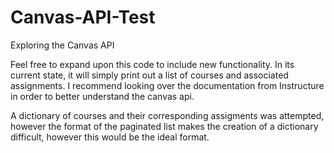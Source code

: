 # Canvas-API-Test
Exploring the Canvas API

Feel free to expand upon this code to include new functionality. In its current state, it will simply print out a list of courses and associated assignments. I recommend looking over the documentation from Instructure in order to better understand the canvas api.

A dictionary of courses and their corresponding assigments was attempted, however the format of the paginated list makes the creation of a dictionary difficult, however this would be the ideal format.
